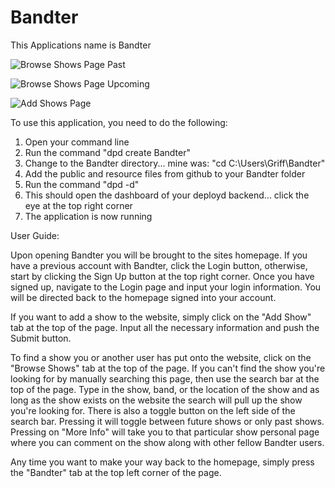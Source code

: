 # Bandter
This Applications name is Bandter

![Browse Shows Page Past](https://imgur.com/rrgftAB.png)

![Browse Shows Page Upcoming](https://imgur.com/nXaRrpC.png)


![Add Shows Page](https://imgur.com/dubsvct.png)

To use this application, you need to do the following:

  1. Open your command line
  2. Run the command "dpd create Bandter"
  3. Change to the Bandter directory... mine was: "cd C:\Users\Griff\Bandter"
  4. Add the public and resource files from github to your Bandter folder
  5. Run the command "dpd -d"
  6. This should open the dashboard of your deployd backend... click the eye at the top right corner
  7. The application is now running

User Guide:


Upon opening Bandter you will be brought to the sites homepage.
If you have a previous account with Bandter, click the Login button, otherwise, start by clicking the Sign Up button at the top right corner.
Once you have signed up, navigate to the Login page and input your login information.
You will be directed back to the homepage signed into your account.

If you want to add a show to the website, simply click on the "Add Show" tab at the top of the page.
Input all the necessary information and push the Submit button.

To find a show you or another user has put onto the website, click on the "Browse Shows" tab at the top of the page.
If you can't find the show you're looking for by manually searching this page, then use the search bar at the top of the page.
Type in the show, band, or the location of the show and as long as the show exists on the website the search will pull up the show you're looking for.
There is also a toggle button on the left side of the search bar. Pressing it will toggle between future shows or only past shows.
Pressing on "More Info" will take you to that particular show personal page where you can comment on the show along with other fellow Bandter users.

Any time you want to make your way back to the homepage, simply press the "Bandter" tab at the top left corner of the page.
